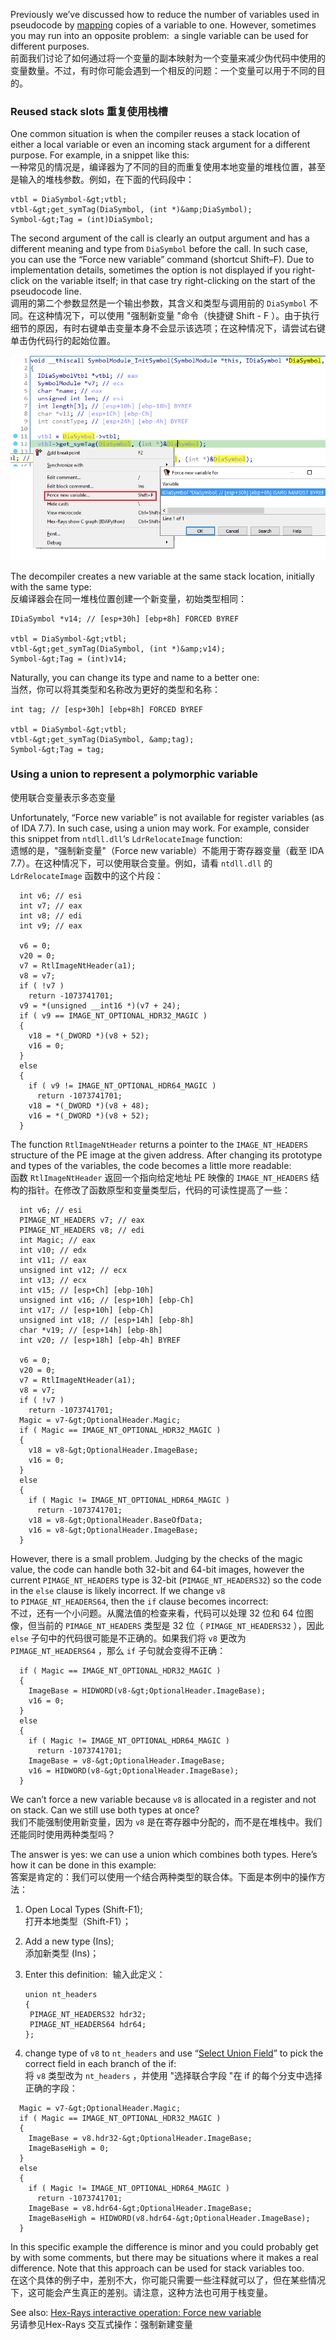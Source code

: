 Previously we’ve discussed how to reduce the number of variables used in pseudocode by [mapping](https://hex-rays.com/blog/igors-tip-of-the-week-77-mapped-variables/) copies of a variable to one. However, sometimes you may run into an opposite problem:  a single variable can be used for different purposes.  
前面我们讨论了如何通过将一个变量的副本映射为一个变量来减少伪代码中使用的变量数量。不过，有时你可能会遇到一个相反的问题：一个变量可以用于不同的目的。

### Reused stack slots 重复使用栈槽

One common situation is when the compiler reuses a stack location of either a local variable or even an incoming stack argument for a different purpose. For example, in a snippet like this:  
一种常见的情况是，编译器为了不同的目的而重复使用本地变量的堆栈位置，甚至是输入的堆栈参数。例如，在下面的代码段中：

```
vtbl = DiaSymbol-&gt;vtbl;
vtbl-&gt;get_symTag(DiaSymbol, (int *)&amp;DiaSymbol);
Symbol-&gt;Tag = (int)DiaSymbol;
```

The second argument of the call is clearly an output argument and has a different meaning and type from `DiaSymbol` before the call. In such case, you can use the “Force new variable” command (shortcut Shift–F). Due to implementation details, sometimes the option is not displayed if you right-click on the variable itself; in that case try right-clicking on the start of the pseudocode line.  
调用的第二个参数显然是一个输出参数，其含义和类型与调用前的 `DiaSymbol` 不同。在这种情况下，可以使用 "强制新变量 "命令（快捷键 Shift - F ）。由于执行细节的原因，有时右键单击变量本身不会显示该选项；在这种情况下，请尝试右键单击伪代码行的起始位置。

![](assets/2022/03/newvar1.png)

The decompiler creates a new variable at the same stack location, initially with the same type:  
反编译器会在同一堆栈位置创建一个新变量，初始类型相同：

```
IDiaSymbol *v14; // [esp+30h] [ebp+8h] FORCED BYREF

vtbl = DiaSymbol-&gt;vtbl;
vtbl-&gt;get_symTag(DiaSymbol, (int *)&amp;v14);
Symbol-&gt;Tag = (int)v14;
```

Naturally, you can change its type and name to a better one:  
当然，你可以将其类型和名称改为更好的类型和名称：

```
int tag; // [esp+30h] [ebp+8h] FORCED BYREF

vtbl = DiaSymbol-&gt;vtbl;
vtbl-&gt;get_symTag(DiaSymbol, &amp;tag);
Symbol-&gt;Tag = tag;
```

### Using a union to represent a polymorphic variable  
使用联合变量表示多态变量

Unfortunately, “Force new variable” is not available for register variables (as of IDA 7.7). In such case, using a union may work. For example, consider this snippet from `ntdll.dll`‘s `LdrRelocateImage` function:  
遗憾的是，"强制新变量"（Force new variable）不能用于寄存器变量（截至 IDA 7.7）。在这种情况下，可以使用联合变量。例如，请看 `ntdll.dll` 的 `LdrRelocateImage` 函数中的这个片段：

```
  int v6; // esi
  int v7; // eax
  int v8; // edi
  int v9; // eax
  
  v6 = 0;
  v20 = 0;
  v7 = RtlImageNtHeader(a1);
  v8 = v7;
  if ( !v7 )
    return -1073741701;
  v9 = *(unsigned __int16 *)(v7 + 24);
  if ( v9 == IMAGE_NT_OPTIONAL_HDR32_MAGIC )
  {
    v18 = *(_DWORD *)(v8 + 52);
    v16 = 0;
  }
  else
  {
    if ( v9 != IMAGE_NT_OPTIONAL_HDR64_MAGIC )
      return -1073741701;
    v18 = *(_DWORD *)(v8 + 48);
    v16 = *(_DWORD *)(v8 + 52);
  }
```

The function `RtlImageNtHeader` returns a pointer to the `IMAGE_NT_HEADERS` structure of the PE image at the given address. After changing its prototype and types of the variables, the code becomes a little more readable:  
函数 `RtlImageNtHeader` 返回一个指向给定地址 PE 映像的 `IMAGE_NT_HEADERS` 结构的指针。在修改了函数原型和变量类型后，代码的可读性提高了一些：

```
  int v6; // esi
  PIMAGE_NT_HEADERS v7; // eax
  PIMAGE_NT_HEADERS v8; // edi
  int Magic; // eax
  int v10; // edx
  int v11; // eax
  unsigned int v12; // ecx
  int v13; // ecx
  int v15; // [esp+Ch] [ebp-10h]
  unsigned int v16; // [esp+10h] [ebp-Ch]
  int v17; // [esp+10h] [ebp-Ch]
  unsigned int v18; // [esp+14h] [ebp-8h]
  char *v19; // [esp+14h] [ebp-8h]
  int v20; // [esp+18h] [ebp-4h] BYREF

  v6 = 0;
  v20 = 0;
  v7 = RtlImageNtHeader(a1);
  v8 = v7;
  if ( !v7 )
    return -1073741701;
  Magic = v7-&gt;OptionalHeader.Magic;
  if ( Magic == IMAGE_NT_OPTIONAL_HDR32_MAGIC )
  {
    v18 = v8-&gt;OptionalHeader.ImageBase;
    v16 = 0;
  }
  else
  {
    if ( Magic != IMAGE_NT_OPTIONAL_HDR64_MAGIC )
      return -1073741701;
    v18 = v8-&gt;OptionalHeader.BaseOfData;
    v16 = v8-&gt;OptionalHeader.ImageBase;
  }
```

However, there is a small problem. Judging by the checks of the magic value, the code can handle both 32-bit and 64-bit images, however the current `PIMAGE_NT_HEADERS` type is 32-bit (`PIMAGE_NT_HEADERS32`) so the code in the `else` clause is likely incorrect. If we change `v8` to `PIMAGE_NT_HEADERS64`, then the `if` clause becomes incorrect:  
不过，还有一个小问题。从魔法值的检查来看，代码可以处理 32 位和 64 位图像，但当前的 `PIMAGE_NT_HEADERS` 类型是 32 位（ `PIMAGE_NT_HEADERS32` ），因此 `else` 子句中的代码很可能是不正确的。如果我们将 `v8` 更改为 `PIMAGE_NT_HEADERS64` ，那么 `if` 子句就会变得不正确：

```
  if ( Magic == IMAGE_NT_OPTIONAL_HDR32_MAGIC )
  {
    ImageBase = HIDWORD(v8-&gt;OptionalHeader.ImageBase);
    v16 = 0;
  }
  else
  {
    if ( Magic != IMAGE_NT_OPTIONAL_HDR64_MAGIC )
      return -1073741701;
    ImageBase = v8-&gt;OptionalHeader.ImageBase;
    v16 = HIDWORD(v8-&gt;OptionalHeader.ImageBase);
  }
```

We can’t force a new variable because `v8` is allocated in a register and not on stack. Can we still use both types at once?  
我们不能强制使用新变量，因为 `v8` 是在寄存器中分配的，而不是在堆栈中。我们还能同时使用两种类型吗？

The answer is yes: we can use a union which combines both types. Here’s how it can be done in this example:  
答案是肯定的：我们可以使用一个结合两种类型的联合体。下面是本例中的操作方法：

1.  Open Local Types (Shift-F1);  
    打开本地类型（Shift-F1）；
2.  Add a new type (Ins);  
    添加新类型 (Ins)；
3.  Enter this definition:  输入此定义：
    
    ```
    union nt_headers
    {
     PIMAGE_NT_HEADERS32 hdr32;
     PIMAGE_NT_HEADERS64 hdr64;
    };
    ```
    
4.  change type of `v8` to `nt_headers` and use “[Select Union Field](https://hex-rays.com/blog/igors-tip-of-the-week-75-working-with-unions/)” to pick the correct field in each branch of the if:  
    将 `v8` 类型改为 `nt_headers` ，并使用 "选择联合字段 "在 if 的每个分支中选择正确的字段：

```
  Magic = v7-&gt;OptionalHeader.Magic;
  if ( Magic == IMAGE_NT_OPTIONAL_HDR32_MAGIC )
  {
    ImageBase = v8.hdr32-&gt;OptionalHeader.ImageBase;
    ImageBaseHigh = 0;
  }
  else
  {
    if ( Magic != IMAGE_NT_OPTIONAL_HDR64_MAGIC )
      return -1073741701;
    ImageBase = v8.hdr64-&gt;OptionalHeader.ImageBase;
    ImageBaseHigh = HIDWORD(v8.hdr64-&gt;OptionalHeader.ImageBase);
  }
```

In this specific example the difference is minor and you could probably get by with some comments, but there may be situations where it makes a real difference. Note that this approach can be used for stack variables too.  
在这个具体的例子中，差别不大，你可能只需要一些注释就可以了，但在某些情况下，这可能会产生真正的差别。请注意，这种方法也可用于栈变量。

See also: [Hex-Rays interactive operation: Force new variable](https://www.hex-rays.com/products/decompiler/manual/cmd_force_lvar.shtml)  
另请参见Hex-Rays 交互式操作：强制新建变量